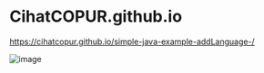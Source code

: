 # CihatCOPUR.github.io       


https://cihatcopur.github.io/simple-java-example-addLanguage-/





![image](https://user-images.githubusercontent.com/109276013/219479774-cfa5069b-e7a5-4eb9-90a5-eec108b94f0d.png)
